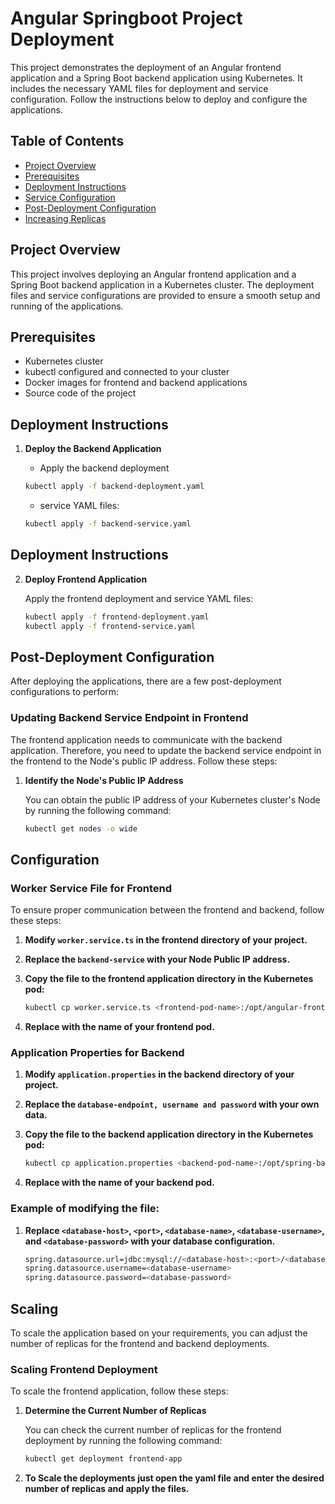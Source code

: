 # Angular Springboot Project Deployment

This project demonstrates the deployment of an Angular frontend application and a Spring Boot backend application using Kubernetes. It includes the necessary YAML files for deployment and service configuration. Follow the instructions below to deploy and configure the applications.

## Table of Contents

- [Project Overview](#project-overview)
- [Prerequisites](#prerequisites)
- [Deployment Instructions](#deployment-instructions)
- [Service Configuration](#service-configuration)
- [Post-Deployment Configuration](#post-deployment-configuration)
- [Increasing Replicas](#increasing-replicas)

## Project Overview

This project involves deploying an Angular frontend application and a Spring Boot backend application in a Kubernetes cluster. The deployment files and service configurations are provided to ensure a smooth setup and running of the applications.

## Prerequisites

- Kubernetes cluster
- kubectl configured and connected to your cluster
- Docker images for frontend and backend applications
- Source code of the project

## Deployment Instructions

1. **Deploy the Backend Application**

   - Apply the backend deployment 

   ```sh
   kubectl apply -f backend-deployment.yaml
   ```
   - service YAML files:
   ```sh
   kubectl apply -f backend-service.yaml
   ```

## Deployment Instructions

2. **Deploy Frontend Application**

   Apply the frontend deployment and service YAML files:

   ```bash
   kubectl apply -f frontend-deployment.yaml
   kubectl apply -f frontend-service.yaml

## Post-Deployment Configuration

After deploying the applications, there are a few post-deployment configurations to perform:

### Updating Backend Service Endpoint in Frontend

The frontend application needs to communicate with the backend application. Therefore, you need to update the backend service endpoint in the frontend to the Node's public IP address. Follow these steps:

1. **Identify the Node's Public IP Address**

   You can obtain the public IP address of your Kubernetes cluster's Node by running the following command:

   ```bash
   kubectl get nodes -o wide

## Configuration

### Worker Service File for Frontend

To ensure proper communication between the frontend and backend, follow these steps:

1. **Modify `worker.service.ts` in the frontend directory of your project.**

2. **Replace the `backend-service` with your Node Public IP address.**

3. **Copy the file to the frontend application directory in the Kubernetes pod:**

   ```bash
   kubectl cp worker.service.ts <frontend-pod-name>:/opt/angular-frontend/src/app/services/worker.service.ts

4. **Replace <frontend-pod-name> with the name of your frontend pod.**

### Application Properties for Backend

1. **Modify `application.properties` in the backend directory of your project.**

2. **Replace the `database-endpoint, username and password` with your own data.**

3. **Copy the file to the backend application directory in the Kubernetes pod:**

   ```bash
   kubectl cp application.properties <backend-pod-name>:/opt/spring-backend/src/main/resources/application.properties

4. **Replace <backend-pod-name> with the name of your backend pod.**

### Example of modifying the file:

1. **Replace `<database-host>`, `<port>`, `<database-name>`, `<database-username>`, and `<database-password>` with your database configuration.**

   ```bash
   spring.datasource.url=jdbc:mysql://<database-host>:<port>/<database-name>
   spring.datasource.username=<database-username>
   spring.datasource.password=<database-password>

## Scaling

To scale the application based on your requirements, you can adjust the number of replicas for the frontend and backend deployments.

### Scaling Frontend Deployment

To scale the frontend application, follow these steps:

1. **Determine the Current Number of Replicas**

   You can check the current number of replicas for the frontend deployment by running the following command:

   ```bash
   kubectl get deployment frontend-app

2. **To Scale the deployments just open the yaml file and enter the desired number of replicas and apply the files.**


